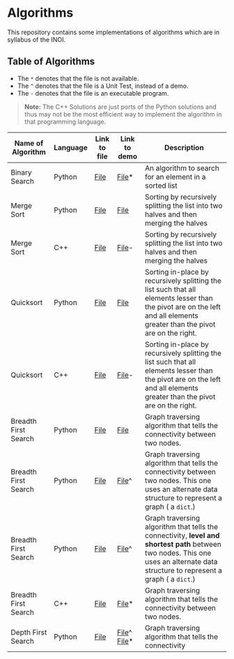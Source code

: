 # Algorithms

This repository contains some implementations of algorithms which are in syllabus of the INOI.

## Table of Algorithms

 - The `*` denotes that the file is not available.
 - The `^` denotes that the file is a Unit Test, instead of a demo.
 - The `-` denotes that the file is an executable program.

> **Note:** The C++ Solutions are just ports of the Python solutions and thus may not be the most efficient way to implement the algorithm in that programming language.

Name of Algorithm | Language | Link to file | Link to demo | Description 
------------------|----------|--------------|--------------|-------------
Binary Search | Python | [File](python/searching/binarysearch.py) | [File](python/searching/binarysearch_demo.py)* | An algorithm to search for an element in a sorted list
Merge Sort | Python | [File](python/sorting/merge_sort.py) | [File](python/sorting/merge_sort_demo.py) | Sorting by recursively splitting the list into two halves and then merging the halves
Merge Sort | C++ | [File](cpp/sorting/mergesort.cpp) | [File](https://github.com/advaithm582/algorithms/releases/tag/2021.11.15)- | Sorting by recursively splitting the list into two halves and then merging the halves
Quicksort | Python | [File](python/sorting/quicksort.py) | [File](python/sorting/quicksort_demo.py) | Sorting in-place by recursively splitting the list such that all elements lesser than the pivot are on the left and all elements greater than the pivot are on the right.
Quicksort | C++ | [File](cpp/sorting/quicksort.cpp) | [File](https://github.com/advaithm582/algorithms/releases/tag/2021.11.17)- | Sorting in-place by recursively splitting the list such that all elements lesser than the pivot are on the left and all elements greater than the pivot are on the right.
Breadth First Search | Python | [File](python/graph/bfs.py) | [File](python/graph/bfs_demo.py) | Graph traversing algorithm that tells the connectivity between two nodes.
Breadth First Search | Python | [File](python/graph/bfs.py#L31) | [File](python/graph/bfs_unittest.py)^ | Graph traversing algorithm that tells the connectivity between two nodes. This one uses an alternate data structure to represent a graph ( a `dict`.)
Breadth First Search | Python | [File](python/graph/bfs.py#L62) | [File](python/graph/bfs_unittest.py#L22)^ | Graph traversing algorithm that tells the connectivity, **level and shortest path** between two nodes. This one uses an alternate data structure to represent a graph ( a `dict`.)
Breadth First Search | C++ | [File](cpp/graph/bfs.cpp) | [File]()* | Graph traversing algorithm that tells the connectivity between two nodes.
Depth First Search | Python | [File](python/graph/dfs.py) | [File](python/graph/bfs_unittest.py#L43)^ [File](python/graph/dfs_demo.py)* | Graph traversing algorithm that tells the connectivity 